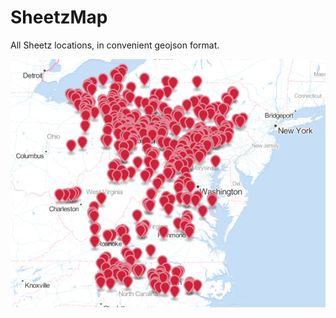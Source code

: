 SheetzMap
=========

All Sheetz locations, in convenient geojson format.

[![image](sheetzMapPreview.png)](https://github.com/jscarto/SheetzMap/blob/master/sheetz.geojson)